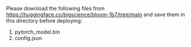 Please download the following files from https://huggingface.co/bigscience/bloom-1b7/tree/main and save them in this directory before deploying:
1. pytorch_model.bin
2. config.json